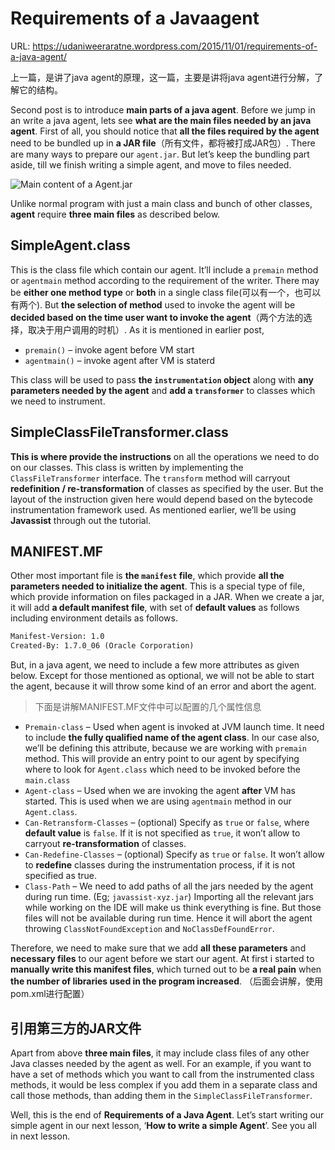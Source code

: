 # Requirements of a Javaagent

URL: https://udaniweeraratne.wordpress.com/2015/11/01/requirements-of-a-java-agent/

上一篇，是讲了java agent的原理，这一篇，主要是讲将java agent进行分解，了解它的结构。

Second post is to introduce **main parts of a java agent**. Before we jump in an write a java agent, lets see **what are the main files needed by an java agent**. First of all, you should notice that **all the files required by the agent** need to be bundled up in **a JAR file**（所有文件，都将被打成JAR包）. There are many ways to prepare our `agent.jar`. But let’s keep the bundling part aside, till we finish writing a simple agent, and move to files needed.

![Main content of a Agent.jar](main-content-of-a-Agent-jar.jpg)

Unlike normal program with just a main class and bunch of other classes, **agent** require **three main files** as described below.

## SimpleAgent.class

This is the class file which contain our agent. It’ll include a `premain` method or `agentmain` method according to the requirement of the writer. There may be **either one method type** or **both** in a single class file(可以有一个，也可以有两个). But **the selection of method** used to invoke the agent will be **decided based on the time user want to invoke the agent**（两个方法的选择，取决于用户调用的时机）. As it is mentioned in earlier post,

- `premain()` – invoke agent before VM start
- `agentmain()` – invoke agent after VM is staterd

This class will be used to pass **the `instrumentation` object** along with **any parameters needed by the agent** and **add a `transformer`** to classes which we need to instrument.

## SimpleClassFileTransformer.class

**This is where provide the instructions** on all the operations we need to do on our classes. This class is written by implementing the `ClassFileTransformer` interface. The `transform` method will carryout **redefinition / re-transformation** of classes as specified by the user. But the layout of the instruction given here would depend based on the bytecode instrumentation framework used. As mentioned earlier, we’ll be using **Javassist** through out the tutorial.

## MANIFEST.MF

Other most important file is **the `manifest` file**, which provide **all the parameters needed to initialize the agent**. This is a special type of file, which provide information on files packaged in a JAR. When we create a jar, it will add **a default manifest file**, with set of **default values** as follows including environment details as follows.

```txt
Manifest-Version: 1.0
Created-By: 1.7.0_06 (Oracle Corporation)
```

But, in a java agent, we need to include a few more attributes as given below. Except for those mentioned as optional, we will not be able to start the agent, because it will throw some kind of an error and abort the agent.

> 下面是讲解MANIFEST.MF文件中可以配置的几个属性信息

- `Premain-class` – Used when agent is invoked at JVM launch time. It need to include **the fully qualified name of the agent class**. In our case also, we’ll be defining this attribute, because we are working with `premain` method. This will provide an entry point to our agent by specifying where to look for `Agent.class` which need to be invoked before the `main.class`
- `Agent-class` – Used when we are invoking the agent **after** VM has started. This is used when we are using `agentmain` method in our `Agent.class`.
- `Can-Retransform-Classes` – (optional) Specify as `true` or `false`, where **default value** is `false`. If it is not specified as `true`, it won’t allow to carryout **re-transformation** of classes.
- `Can-Redefine-Classes` – (optional) Specify as `true` or `false`. It won’t allow to **redefine** classes during the instrumentation process, if it is not specified as true.
- `Class-Path` – We need to add paths of all the jars needed by the agent during run time. (Eg; `javassist-xyz.jar`) Importing all the relevant jars while working on the IDE will make us think everything is fine. But those files will not be available during run time. Hence it will abort the agent throwing `ClassNotFoundException` and `NoClassDefFoundError`.


Therefore, we need to make sure that we add **all these parameters** and **necessary files** to our agent before we start our agent. At first i started to **manually write this manifest files**, which turned out to be **a real pain** when **the number of libraries used in the program increased**. （后面会讲解，使用pom.xml进行配置）

## 引用第三方的JAR文件

Apart from above **three main files**, it may include class files of any other Java classes needed by the agent as well. For an example, if you want to have a set of methods which you want to call from the instrumented class methods, it would be less complex if you add them in a separate class and call those methods, than adding them in the `SimpleClassFileTransformer`.

Well, this is the end of **Requirements of a Java Agent**. Let’s start writing our simple agent in our next lesson, ‘**How to write a simple Agent**’. See you all in next lesson.


